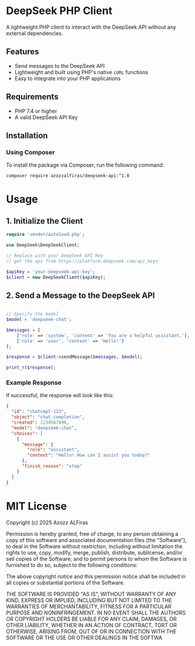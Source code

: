 # DeepSeek PHP Client

A lightweight PHP client to interact with the DeepSeek API without any external dependencies.

## Features
- Send messages to the DeepSeek API
- Lightweight and built using PHP's native `cURL` functions
- Easy to integrate into your PHP applications

## Requirements
- PHP 7.4 or higher
- A valid DeepSeek API Key

## Installation

### Using Composer
To install the package via Composer, run the following command:

```bash
composer require azozzalfiras/deepseek-api:^1.0
```

# Usage

## 1. Initialize the Client

```php 
require 'vendor/autoload.php'; 

use DeepSeek\DeepSeekClient;

// Replace with your DeepSeek API Key 
// get the api from https://platform.deepseek.com/api_keys

$apiKey = 'your-deepseek-api-key';
$client = new DeepSeekClient($apiKey);

```


## 2. Send a Message to the DeepSeek API

```php

// Specify the model
$model = 'deepseek-chat';

$messages = [
    ['role' => 'system', 'content' => 'You are a helpful assistant.'],
    ['role' => 'user', 'content' => 'Hello!']
];

$response = $client->sendMessage($messages, $model);

print_r($response);
```


### Example Response
If successful, the response will look like this:

```json
{
  "id": "chatcmpl-123",
  "object": "chat.completion",
  "created": 1234567890,
  "model": "deepseek-chat",
  "choices": [
    {
      "message": {
        "role": "assistant",
        "content": "Hello! How can I assist you today?"
      },
      "finish_reason": "stop"
    }
  ]
}
```




# MIT License

Copyright (c) 2025 Azozz ALFiras

Permission is hereby granted, free of charge, to any person obtaining a copy of this software and associated documentation files (the "Software"), to deal in the Software without restriction, including without limitation the rights to use, copy, modify, merge, publish, distribute, sublicense, and/or sell copies of the Software, and to permit persons to whom the Software is furnished to do so, subject to the following conditions:

The above copyright notice and this permission notice shall be included in all copies or substantial portions of the Software.

THE SOFTWARE IS PROVIDED "AS IS", WITHOUT WARRANTY OF ANY KIND, EXPRESS OR IMPLIED, INCLUDING BUT NOT LIMITED TO THE WARRANTIES OF MERCHANTABILITY, FITNESS FOR A PARTICULAR PURPOSE AND NONINFRINGEMENT. IN NO EVENT SHALL THE AUTHORS OR COPYRIGHT HOLDERS BE LIABLE FOR ANY CLAIM, DAMAGES, OR OTHER LIABILITY, WHETHER IN AN ACTION OF CONTRACT, TORT OR OTHERWISE, ARISING FROM, OUT OF OR IN CONNECTION WITH THE SOFTWARE OR THE USE OR OTHER DEALINGS IN THE SOFTWA
